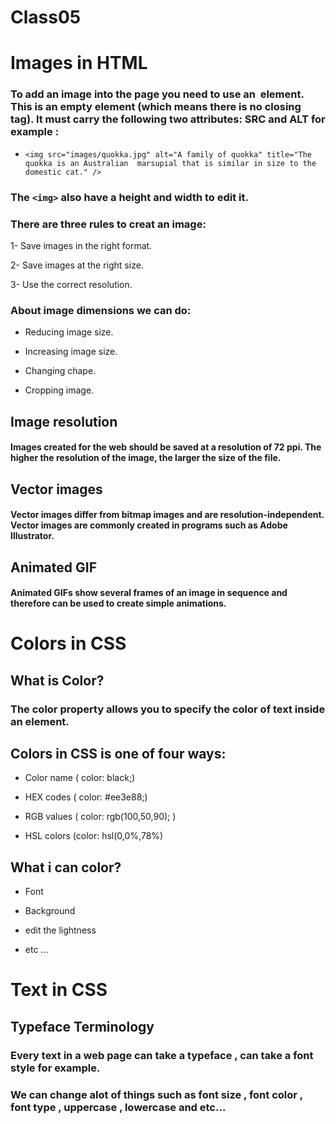 # Class05

# Images in HTML

### To add an image into the page you need to use an <img> element. This is an empty element (which means there is no closing tag). It must carry the following two attributes: SRC and ALT for example :

- `<img src="images/quokka.jpg" alt="A family of quokka" title="The quokka is an Australian  marsupial that is similar in size to the  domestic cat." />`

### The `<img>` also have a height and width to edit it.

### There are three rules to creat an image:

1- Save images in the right format.

2- Save images at the right size.

3- Use the correct resolution.

### About image dimensions we can do:

- Reducing image size.

- Increasing image size.

- Changing chape.

- Cropping image.

## Image resolution

#### Images created for the web should be saved at a resolution of 72 ppi. The higher the resolution of the image, the larger the size of the file.

## Vector images

#### Vector images differ from bitmap images and are resolution-independent. Vector images are commonly created in programs such as Adobe Illustrator.

## Animated GIF

#### Animated GIFs show several frames of an image in sequence and therefore can be used to create simple animations.



# Colors in CSS

## What is Color?

### The color property allows you to specify the color of text inside an element.


## Colors in CSS is one of four ways:

- Color name ( color: black;)

- HEX codes ( color:  #ee3e88;)

- RGB values ( color:  rgb(100,50,90); )

- HSL colors (color: hsl(0,0%,78%)

## What i can color?

- Font

- Background

- edit the lightness 

- etc ...

# Text in CSS

## Typeface Terminology

### Every text in a web page can take a typeface , can take a font style for example.

### We can change alot of things such as font size , font color , font type , uppercase , lowercase and etc...







